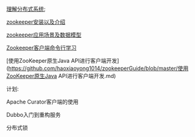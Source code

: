  [理解分布式系统](https://github.com/haoxiaoyong1014/zookeeperGuide/blob/master/理解分布式系统.md);

[zookeeper安装以及介绍](https://github.com/haoxiaoyong1014/zookeeperGuide/blob/master/zookeeper安装以及介绍.md)

[zookeeper应用场景及数据模型](https://github.com/haoxiaoyong1014/zookeeperGuide/blob/master/zookeeper应用场景及数据模型.md)

[Zookeeper客户端命令行学习](https://github.com/haoxiaoyong1014/zookeeperGuide/blob/master/zookeeper客户端命令行学习.md)

[使用ZooKeeper原生Java API进行客户端开发](https://github.com/haoxiaoyong1014/zookeeperGuide/blob/master/使用ZooKeeper原生Java API进行客户端开发.md)

计划:

Apache Curator客户端的使用

Dubbo入门到重构服务

分布式锁